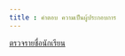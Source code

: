 ```yaml
---
title : คำตอบ ความเป็นผู้ประกอบการ
---
```


[ตรวจรายชื่อนักเรียน](/check/technopreneur.md)

<resulttechnopreneur></resulttechnopreneur>
